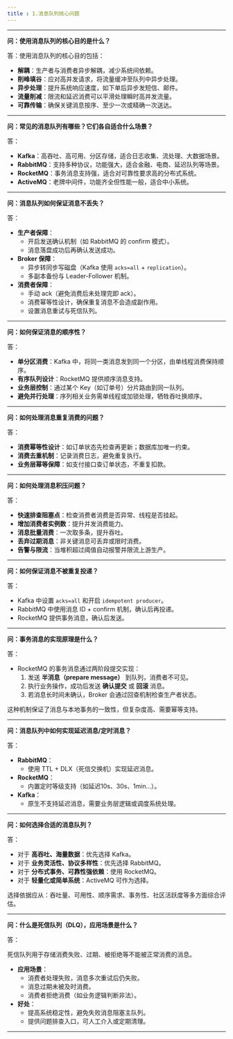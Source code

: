 ```yaml
---
title : 1.消息队列核心问题
---
```


------

**问：使用消息队列的核心目的是什么？**

答：使用消息队列的核心目的包括：

- **解耦**：生产者与消费者异步解耦，减少系统间依赖。
- **削峰填谷**：应对高并发请求，将流量缓冲至队列中异步处理。
- **异步处理**：提升系统响应速度，如下单后异步发短信、邮件。
- **流量削减**：限流和延迟消费可以平滑处理瞬时高并发流量。
- **可靠传输**：确保关键消息按序、至少一次或精确一次送达。

------

**问：常见的消息队列有哪些？它们各自适合什么场景？**

答：

- **Kafka**：高吞吐、高可用、分区存储，适合日志收集、流处理、大数据场景。
- **RabbitMQ**：支持多种协议，功能强大，适合金融、电商、延迟队列等场景。
- **RocketMQ**：事务消息支持强，适合对可靠性要求高的分布式系统。
- **ActiveMQ**：老牌中间件，功能齐全但性能一般，适合中小系统。

------

**问：消息队列如何保证消息不丢失？**

答：

- **生产者保障**：
  - 开启发送确认机制（如 RabbitMQ 的 confirm 模式）。
  - 消息落盘成功后再确认发送成功。
- **Broker 保障**：
  - 异步转同步写磁盘（Kafka 使用 `acks=all` + `replication`）。
  - 多副本备份与 Leader-Follower 机制。
- **消费者保障**：
  - 手动 ack（避免消费后未处理完即 ack）。
  - 消费幂等性设计，确保重复消息不会造成副作用。
  - 设置消息重试与死信队列。

------

**问：如何保证消息的顺序性？**

答：

- **单分区消费**：Kafka 中，将同一类消息发到同一个分区，由单线程消费保持顺序。
- **有序队列设计**：RocketMQ 提供顺序消息支持。
- **业务层控制**：通过某个 Key（如订单号）分片路由到同一队列。
- **避免并行处理**：序列相关业务需单线程或加锁处理，牺牲吞吐换顺序。

------

**问：如何处理消息重复消费的问题？**

答：

- **消费幂等性设计**：如订单状态先检查再更新；数据库加唯一约束。
- **消费去重机制**：记录消费日志，避免重复执行。
- **业务层幂等保障**：如支付接口查订单状态，不重复扣款。

------

**问：如何处理消息积压问题？**

答：

- **快速排查阻塞点**：检查消费者消费是否异常、线程是否挂起。
- **增加消费者实例数**：提升并发消费能力。
- **消息批量消费**：一次取多条，提升吞吐。
- **丢弃过期消息**：非关键消息可丢弃或限时消费。
- **告警与限流**：当堆积超过阈值自动报警并限流上游生产。

------

**问：如何保证消息不被重复投递？**

答：

- Kafka 中设置 `acks=all` 和开启 `idempotent producer`。
- RabbitMQ 中使用消息 ID + confirm 机制，确认后再投递。
- RocketMQ 提供事务消息，确认后发送。

------

**问：事务消息的实现原理是什么？**

答：

- RocketMQ 的事务消息通过两阶段提交实现：
  1. 发送 **半消息（prepare message）** 到队列，消费者不可见。
  2. 执行业务操作，成功后发送 **确认提交** 或 **回滚** 消息。
  3. 若消息长时间未确认，Broker 会通过回查机制检查生产者状态。

这种机制保证了消息与本地事务的一致性，但复杂度高、需要幂等支持。

------

**问：消息队列中如何实现延迟消息/定时消息？**

答：

- **RabbitMQ**：
  - 使用 TTL + DLX（死信交换机）实现延迟消息。
- **RocketMQ**：
  - 内置定时等级支持（如延迟10s、30s、1min…）。
- **Kafka**：
  - 原生不支持延迟消息，需要业务层逻辑或调度系统处理。

------

**问：如何选择合适的消息队列？**

答：

- 对于 **高吞吐、海量数据**：优先选择 Kafka。
- 对于 **业务灵活性、协议多样性**：优先选择 RabbitMQ。
- 对于 **分布式事务、可靠性强依赖**：使用 RocketMQ。
- 对于 **轻量化或简单系统**：ActiveMQ 可作为选择。

选择依据应从：吞吐量、可用性、顺序需求、事务性、社区活跃度等多方面综合评估。

------

**问：什么是死信队列（DLQ），应用场景是什么？**

答：

死信队列用于存储消费失败、过期、被拒绝等不能被正常消费的消息。

- **应用场景**：
  - 消费者处理失败，消息多次重试后仍失败。
  - 消息过期未被及时消费。
  - 消费者拒绝消费（如业务逻辑判断非法）。
- **好处**：
  - 提高系统稳定性，避免失败消息阻塞主队列。
  - 提供问题排查入口，可人工介入或定期清理。

------

